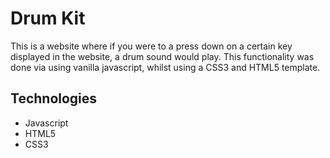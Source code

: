 # Drum Kit

This is a website where if you were to a press down on a certain key displayed in the website, a drum sound would play.
This functionality was done via using vanilla javascript, whilst using a CSS3 and HTML5 template.

## Technologies
* Javascript
* HTML5
* CSS3
